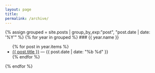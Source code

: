 ```yaml
---
layout: page
title: 
permalink: /archive/
---
```


<div class="archive-list">
{% assign grouped = site.posts | group_by_exp:"post", "post.date | date: '%Y'" %}
{% for year in grouped %}
### {{ year.name }}
<ul>
  {% for post in year.items %}
    <li>
      <a href="{{ post.url | relative_url }}">{{ post.title }}</a> 
      <span style="color: var(--muted-color)">— {{ post.date | date: "%b %d" }}</span>
    </li>
  {% endfor %}
</ul>
{% endfor %}
</div>